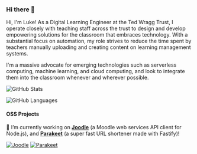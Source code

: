 ### Hi there 👋

Hi, I'm Luke! As a Digital Learning Engineer at the Ted Wragg Trust, I operate closely with teaching staff across the trust to design and develop empowering solutions for the classroom that embraces technology. With a substantial focus on automation, my role strives to reduce the time spent by teachers manually uploading and creating content on learning management systems.

I'm a massive advocate for emerging technologies such as serverless computing, machine learning, and cloud computing, and look to integrate them into the classroom whenever and wherever possible. 

![GitHub Stats](https://github-readme-stats.vercel.app/api?username=lukecarr&show_icons=true)

![GitHub Languages](https://github-readme-stats.vercel.app/api/top-langs?username=lukecarr&layout=compact)

#### OSS Projects

🔭 I’m currently working on **[Joodle](https://github.com/lukecarr/joodle)** (a Moodle web services API client for Node.js), and **[Parakeet](https://github.com/lukecarr/parakeet)** (a super fast URL shortener made with Fastify)!

[![Joodle](https://github-readme-stats.vercel.app/api/pin/?username=lukecarr&repo=joodle)](https://github.com/lukecarr/joodle)
[![Parakeet](https://github-readme-stats.vercel.app/api/pin/?username=lukecarr&repo=parakeet)](https://github.com/lukecarr/parakeet)
